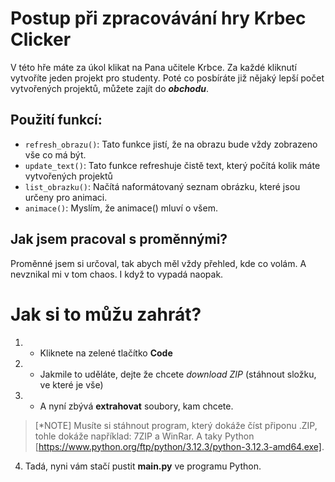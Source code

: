 # Postup při zpracovávání hry Krbec Clicker
V této hře máte za úkol klikat na Pana učitele Krbce.
Za každé kliknutí vytvoříte jeden projekt pro studenty.
Poté co posbíráte již nějaký lepší počet vytvořených projektů, můžete zajít do ***obchodu***.
## Použití funkcí:
- `refresh_obrazu()`: Tato funkce jistí, že na obrazu bude vždy zobrazeno vše co má být.
- `update_text()`: Tato funkce refreshuje čistě text, který počítá kolik máte vytvořených projektů 
- `list_obrazku()`: Načítá naformátovaný seznam obrázku, které jsou určeny pro animaci.
- `animace()`: Myslím, že animace() mluví o všem.

## Jak jsem pracoval s proměnnými?
Proměnné jsem si určoval, tak abych měl vždy přehled, kde co volám.
A nevznikal mi v tom chaos. I když to vypadá naopak.

# Jak si to můžu zahrát?

1.  - Kliknete na zelené tlačítko **Code** 
2.  - Jakmile to uděláte, dejte že chcete *download ZIP* (stáhnout složku, ve které je vše)
3.  - A nyní zbývá **extrahovat** soubory, kam chcete.
> [*NOTE] Musíte si stáhnout program, který dokáže číst připonu .ZIP, tohle dokáže například: 7ZIP a WinRar. A taky Python [https://www.python.org/ftp/python/3.12.3/python-3.12.3-amd64.exe].
4. Tadá, nyni vám stačí pustit **main.py** ve programu Python.
